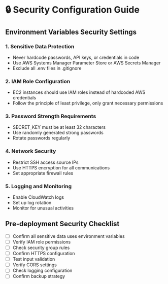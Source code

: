 # 🔒 Security Configuration Guide

## Environment Variables Security Settings

### 1. Sensitive Data Protection
- Never hardcode passwords, API keys, or credentials in code
- Use AWS Systems Manager Parameter Store or AWS Secrets Manager
- Exclude all .env files in .gitignore

### 2. IAM Role Configuration
- EC2 instances should use IAM roles instead of hardcoded AWS credentials
- Follow the principle of least privilege, only grant necessary permissions

### 3. Password Strength Requirements
- SECRET_KEY must be at least 32 characters
- Use randomly generated strong passwords
- Rotate passwords regularly

### 4. Network Security
- Restrict SSH access source IPs
- Use HTTPS encryption for all communications
- Set appropriate firewall rules

### 5. Logging and Monitoring
- Enable CloudWatch logs
- Set up log rotation
- Monitor for unusual activities

## Pre-deployment Security Checklist

- [ ] Confirm all sensitive data uses environment variables
- [ ] Verify IAM role permissions
- [ ] Check security group rules
- [ ] Confirm HTTPS configuration
- [ ] Test input validation
- [ ] Verify CORS settings
- [ ] Check logging configuration
- [ ] Confirm backup strategy